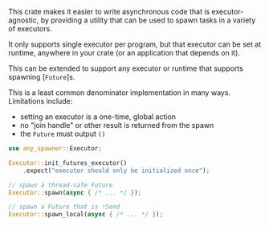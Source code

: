 This crate makes it easier to write asynchronous code that is executor-agnostic, by providing a
utility that can be used to spawn tasks in a variety of executors.

It only supports single executor per program, but that executor can be set at runtime, anywhere
in your crate (or an application that depends on it).

This can be extended to support any executor or runtime that supports spawning [`Future`]s.

This is a least common denominator implementation in many ways. Limitations include:

- setting an executor is a one-time, global action
- no "join handle" or other result is returned from the spawn
- the `Future` must output `()`

```rust
use any_spawner::Executor;

Executor::init_futures_executor()
    .expect("executor should only be initialized once");

// spawn a thread-safe Future
Executor::spawn(async { /* ... */ });

// spawn a Future that is !Send
Executor::spawn_local(async { /* ... */ });
```

